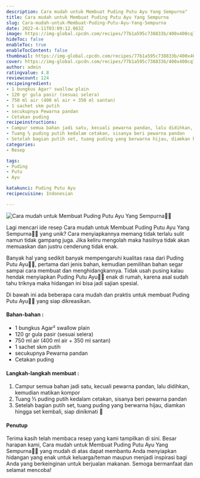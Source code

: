 ```yaml
---
description: Cara mudah untuk Membuat Puding Putu Ayu Yang Sempurna"
title: Cara mudah untuk Membuat Puding Putu Ayu Yang Sempurna
slug: Cara-mudah-untuk-Membuat-Puding-Putu-Ayu-Yang-Sempurna
date: 2022-4-11T03:09:12.063Z
image: https://img-global.cpcdn.com/recipes/77b1a595c738833b/400x400cq70/photo.jpg
hideToc: false
enableToc: true
enableTocContent: false
thumbnail: https://img-global.cpcdn.com/recipes/77b1a595c738833b/400x400cq70/photo.jpg
cover: https://img-global.cpcdn.com/recipes/77b1a595c738833b/400x400cq70/photo.jpg
author: admin
ratingvalue: 4.8
reviewcount: 124
recipeingredient:
- 1 bungkus Agar² swallow plain
- 120 gr gula pasir (sesuai selera)
- 750 ml air (400 ml air + 350 ml santan)
- 1 sachet skm putih
- secukupnya Pewarna pandan
- Cetakan puding
recipeinstructions:
- Campur semua bahan jadi satu, kecuali pewarna pandan, lalu didihkan, kemudian matikan kompor
- Tuang ⅓ puding putih kedalam cetakan, sisanya beri pewarna pandan
- Setelah bagian putih set, tuang puding yang berwarna hijau, diamkan hingga set kembali, siap dinikmati 🤗
categories:
- Resep

tags:
- Puding
- Putu
- Ayu

katakunci: Puding Putu Ayu
recipecuisine: Indonesian

---
```


![Cara mudah untuk Membuat Puding Putu Ayu Yang Sempurna👩‍🍳](https://img-global.cpcdn.com/recipes/77b1a595c738833b/400x400cq70/photo.jpg)

Lagi mencari ide resep Cara mudah untuk Membuat Puding Putu Ayu Yang Sempurna👩‍🍳 yang unik? Cara menyiapkannya memang tidak terlalu sulit namun tidak gampang juga. Jika keliru mengolah maka hasilnya tidak akan memuaskan dan justru cenderung tidak enak.

Banyak hal yang sedikit banyak mempengaruhi kualitas rasa dari Puding Putu Ayu👩‍🍳, pertama dari jenis bahan, kemudian pemilihan bahan segar sampai cara membuat dan menghidangkannya. Tidak usah pusing kalau hendak menyiapkan Puding Putu Ayu👩‍🍳 enak di rumah, karena asal sudah tahu triknya maka hidangan ini bisa jadi sajian spesial.

Di bawah ini ada beberapa cara mudah dan praktis untuk membuat Puding Putu Ayu👩‍🍳 yang siap dikreasikan.

<!--inarticleads1-->

#### Bahan-bahan :

- 1 bungkus Agar² swallow plain
- 120 gr gula pasir (sesuai selera)
- 750 ml air (400 ml air + 350 ml santan)
- 1 sachet skm putih
- secukupnya Pewarna pandan
- Cetakan puding

<!--inarticleads2-->

#### Langkah-langkah membuat :

1. Campur semua bahan jadi satu, kecuali pewarna pandan, lalu didihkan, kemudian matikan kompor
1. Tuang ⅓ puding putih kedalam cetakan, sisanya beri pewarna pandan
1. Setelah bagian putih set, tuang puding yang berwarna hijau, diamkan hingga set kembali, siap dinikmati 🤗

#### Penutup

Terima kasih telah membaca resep yang kami tampilkan di sini. Besar harapan kami, Cara mudah untuk Membuat Puding Putu Ayu Yang Sempurna👩‍🍳 yang mudah di atas dapat membantu Anda menyiapkan hidangan yang enak untuk keluarga/teman maupun menjadi inspirasi bagi Anda yang berkeinginan untuk berjualan makanan. Semoga bermanfaat dan selamat mencoba!